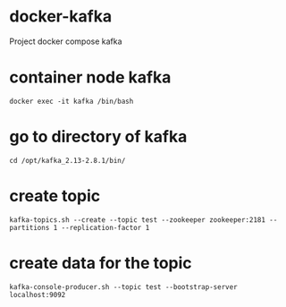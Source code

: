 # docker-kafka
Project docker compose kafka

# container node kafka
```
docker exec -it kafka /bin/bash
```

# go to directory of kafka
```
cd /opt/kafka_2.13-2.8.1/bin/
```

# create topic
```
kafka-topics.sh --create --topic test --zookeeper zookeeper:2181 --partitions 1 --replication-factor 1
```

# create data for the topic
```
kafka-console-producer.sh --topic test --bootstrap-server localhost:9092
```
